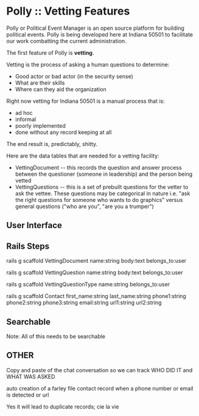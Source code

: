 # Polly :: Vetting Features

Polly or Political Event Manager is an open source platform for building political events. Polly is being developed here at Indiana 50501 to facilitate our work combatting the current administration.   

The first feature of Polly is **vetting**.

Vetting is the process of asking a human questions to determine:

* Good actor or bad actor (in the security sense)
* What are their skills
* Where can they aid the organization

Right now vetting for Indiana 50501 is a manual process that is:

* ad hoc
* informal
* poorly implemented
* done without any record keeping at all

The end result is, predictably,  shitty.

Here are the data tables that are needed for a vetting facility:

* VettingDocument -- this records the question and answer process between the questioner (someone in leadership) and the person being vetted
* VettingQuestions -- this is a set of prebuilt questions for the vetter to ask the vettee.  These questions may be categorical in nature i.e. "ask the right questions for someone who wants to do graphics" versus general questions ("who are you", "are you a trumper")

## User Interface 

## Rails Steps

rails g scaffold VettingDocument name:string body:text belongs_to:user

rails g scaffold VettingQuestion name:string body:text belongs_to:user

rails g scaffold VettingQuestionType name:string belongs_to:user

rails g scaffold Contact first_name:string last_name:string phone1:string phone2:string phone3:string email:string url1:string url2:string

## Searchable

Note: All of this needs to be searchable

## OTHER

Copy and paste of the chat conversation so we can track WHO DID IT and WHAT WAS ASKED

auto creation of a farley file contact record when a phone number or email is detected or url 

Yes it will lead to duplicate records; cie la vie